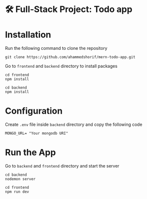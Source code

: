 # 🛠️ Full-Stack Project: Todo app

# Installation
Run the following command to clone the repository
```
git clone https://github.com/ahammedshorif/mern-todo-app.git
```
Go to ```frontend``` and ```backend``` directory to install packages
```
cd frontend
npm install
```
```
cd backend
npm install
```
# Configuration
Create ```.env``` file inside ```backend``` directory and copy the following code

```
MONGO_URL= "Your mongodb URI"
```
# Run the App
Go to ```backend``` and ```frontend``` directory and start the server
```
cd backend
nodemon server
```
```
cd frontend
npm run dev
```



